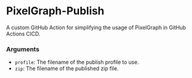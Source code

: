 # PixelGraph-Publish
A custom GitHub Action for simplifying the usage of PixelGraph in GitHub Actions CICD.

### Arguments
- `profile`: The filename of the publish profile to use.
- `zip`: The filename of the published zip file.
